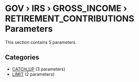 # GOV › IRS › GROSS_INCOME › RETIREMENT_CONTRIBUTIONS Parameters

This section contains 5 parameters.

## Categories

- [CATCH_UP](catch_up/index.md) (3 parameters)
- [LIMIT](limit/index.md) (2 parameters)
